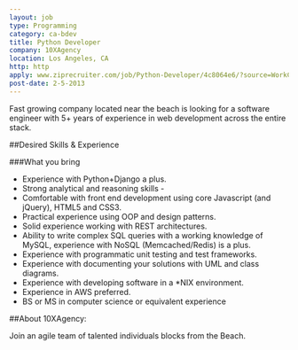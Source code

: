```yaml
---
layout: job
type: Programming
category: ca-bdev
title: Python Developer
company: 10XAgency
location: Los Angeles, CA
http: http
apply: www.ziprecruiter.com/job/Python-Developer/4c8064e6/?source=WorkCreative.net
post-date: 2-5-2013
---
```


Fast growing company located near the beach is looking for a software engineer with 5+ years of experience in web development across the entire stack. 

##Desired Skills & Experience
 

###What you bring

* Experience with Python+Django a plus.
* Strong analytical and reasoning skills -
* Comfortable with front end development using core Javascript (and jQuery), HTML5 and  CSS3.
* Practical experience using OOP and design patterns.
* Solid experience working with REST architectures.
* Ability to write complex SQL queries with a working knowledge of MySQL, experience with NoSQL (Memcached/Redis) is a plus.
* Experience with programmatic unit testing and test frameworks.
* Experience with documenting your solutions with UML and class diagrams.
* Experience with developing software in a *NIX environment.
* Experience in AWS preferred.
* BS or MS in computer science or equivalent experience

##About 10XAgency:

Join an agile team of talented individuals blocks from the Beach.